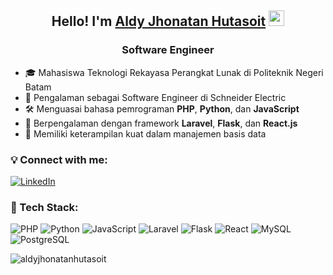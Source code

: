 <h2 align="center">Hello! I'm <a href="https://www.linkedin.com/in/aldyjhonatanhutasoit/">Aldy Jhonatan Hutasoit</a> <img src="https://media.giphy.com/media/hvRJCLFzcasrR4ia7z/giphy.gif" width="25"></h2>
<h3 align="center">Software Engineer</h3>

- 🎓  Mahasiswa Teknologi Rekayasa Perangkat Lunak di Politeknik Negeri Batam
- 💼  Pengalaman sebagai Software Engineer di Schneider Electric
- 🛠️  Menguasai bahasa pemrograman **PHP**, **Python**, dan **JavaScript**
- 🚀  Berpengalaman dengan framework **Laravel**, **Flask**, dan **React.js**
- 💾  Memiliki keterampilan kuat dalam manajemen basis data

### 💡 Connect with me:
[![LinkedIn](https://img.shields.io/badge/LinkedIn-0077B5?style=for-the-badge&logo=linkedin&logoColor=white)](https://www.linkedin.com/in/aldyjhonatanhutasoit)

### 🚀 Tech Stack:
![PHP](https://img.shields.io/badge/PHP-777BB4?style=for-the-badge&logo=php&logoColor=white)
![Python](https://img.shields.io/badge/Python-3776AB?style=for-the-badge&logo=python&logoColor=white)
![JavaScript](https://img.shields.io/badge/JavaScript-F7DF1E?style=for-the-badge&logo=javascript&logoColor=black)
![Laravel](https://img.shields.io/badge/Laravel-FF2D20?style=for-the-badge&logo=laravel&logoColor=white)
![Flask](https://img.shields.io/badge/Flask-000000?style=for-the-badge&logo=flask&logoColor=white)
![React](https://img.shields.io/badge/React-20232A?style=for-the-badge&logo=react&logoColor=61DAFB)
![MySQL](https://img.shields.io/badge/MySQL-4479A1?style=for-the-badge&logo=mysql&logoColor=white)
![PostgreSQL](https://img.shields.io/badge/PostgreSQL-336791?style=for-the-badge&logo=postgresql&logoColor=white)



<p align="left"> <img src="https://komarev.com/ghpvc/?username=aldyjhonatanhutasoit&label=Profile%20views&color=0e75b6&style=flat" alt="aldyjhonatanhutasoit" /> </p>
